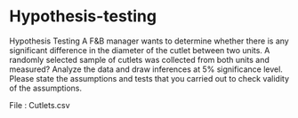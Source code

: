 # Hypothesis-testing

Hypothesis Testing
A F&B manager wants to determine whether there is any
significant difference in the diameter of the cutlet between two
units. A randomly selected sample of cutlets was collected from
both units and measured? Analyze the data and draw inferences
at 5% significance level. Please state the assumptions and tests
that you carried out to check validity of the assumptions.


File : Cutlets.csv
